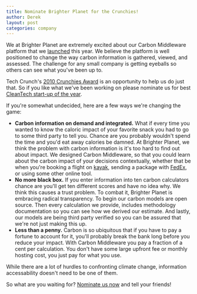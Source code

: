 ```yaml
---
title: Nominate Brighter Planet for the Crunchies!
author: Derek
layout: post
categories: company
---
```


We at Brighter Planet are extremely excited about our Carbon Middleware platform that we [launched](http://numbers.brighterplanet.com/2010/08/13/announcing-carbon-middleware/) this year. We believe the platform is well positioned to change the way carbon information is gathered, viewed, and assessed. The challenge for any small company is getting eyeballs so others can see what you've been up to.

Tech Crunch's [2010 Crunchies Award](http://crunchies2010.techcrunch.com/) is an opportunity to help us do just that. So if you like what we've been working on please nominate us for best [CleanTech start-up of the year](http://crunchies2010.techcrunch.com/nominate/?MzE6QnJpZ2h0ZXIgUGxhbmV0).

If you're somewhat undecided, here are a few ways we're changing the game:

* **Carbon information on demand and integrated.** What if every time you wanted to know the caloric impact of your favorite snack you had to go to some third party to tell you. Chance are you probably wouldn't spend the time and you'd eat away calories be damned. At Brighter Planet, we think the problem with carbon information is it's too hard to find out about impact. We designed Carbon Middleware, so that you could learn about the carbon impact of your decisions contextually, whether that be when you're booking a flight on [kayak](http://www.careplane.org/), sending a package with [FedEx](yaktrak.org), or using some other online tool.
* **No more black box.** If you enter information into ten carbon calculators chance are you'll get ten different scores and have no idea why. We think this causes a trust problem. To combat it, Brighter Planet is embracing radical transparency. To begin our carbon models are open source. Then every calculation we provide, includes methodology documentation so you can see how we derived our estimate. And lastly, our models are being third party verified so you can be assured that we're not just making this up.
* **Less than a penny.** Carbon is so ubiquitous that if you have to pay a fortune to account for it, you'll probably break the bank long before you reduce your impact. With Carbon Middleware you pay a fraction of a cent per calculation. You don't have some large upfront fee or monthly hosting cost, you just pay for what you use.

While there are a lot of hurdles to confronting climate change, information accessability doesn't need to be one of them.

So what are you waiting for? [Nominate us now](http://crunchies2010.techcrunch.com/nominate/?MzE6QnJpZ2h0ZXIgUGxhbmV0) and tell your friends!

